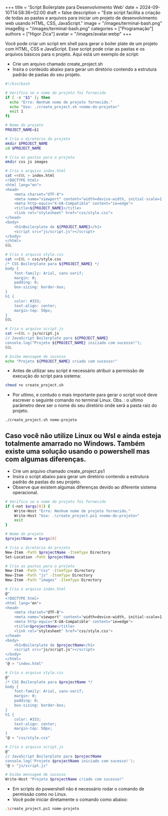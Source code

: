 +++
title = 'Script Boilerplate para Desenvolvimento Web'
date = 2024-09-10T14:58:36+02:00
draft = false
description = "Este script facilita a criação de todas as pastas e arquivos para iniciar um projeto de desenvolvimento web usando HTML, CSS, JavaScript."
image = "/images/terminal-bash.png"
imageBig = "/images/terminal-bash.png"
categories = ["Programação"]
authors = ["Higor Zica"]
avatar = "/images/avatar.webp"
+++


Você pode criar um script em shell para gerar o boiler plate de um projeto com HTML, CSS e JavaScript. Esse script pode criar as pastas e os arquivos básicos para o projeto. Aqui está um exemplo de script:


- Crie um arquivo chamado create_project.sh
- Insira o conteúdo abaixo para gerar um diretório contendo a estrutura padrão de pastas do seu projeto.


```bash
#!/bin/bash

# Verifica se o nome do projeto foi fornecido
if [ -z "$1" ]; then
  echo "Erro: Nenhum nome de projeto fornecido."
  echo "Uso: ./create_project.sh <nome-do-projeto>"
  exit 1
fi

# Nome do projeto
PROJECT_NAME=$1

# Cria o diretório do projeto
mkdir $PROJECT_NAME
cd $PROJECT_NAME

# Cria as pastas para o projeto
mkdir css js images

# Cria o arquivo index.html
cat <<EOL > index.html
<!DOCTYPE html>
<html lang="en">
<head>
    <meta charset="UTF-8">
    <meta name="viewport" content="width=device-width, initial-scale=1.0">
    <meta http-equiv="X-UA-Compatible" content="ie=edge">
    <title>${PROJECT_NAME}</title>
    <link rel="stylesheet" href="css/style.css">
</head>
<body>
    <h1>Boilerplate de ${PROJECT_NAME}</h1>
    <script src="js/script.js"></script>
</body>
</html>
EOL

# Cria o arquivo style.css
cat <<EOL > css/style.css
/* CSS Boilerplate para ${PROJECT_NAME} */
body {
    font-family: Arial, sans-serif;
    margin: 0;
    padding: 0;
    box-sizing: border-box;
}
h1 {
    color: #333;
    text-align: center;
    margin-top: 50px;
}
EOL

# Cria o arquivo script.js
cat <<EOL > js/script.js
// JavaScript Boilerplate para ${PROJECT_NAME}
console.log("Projeto ${PROJECT_NAME} iniciado com sucesso!");
EOL

# Exibe mensagem de sucesso
echo "Projeto ${PROJECT_NAME} criado com sucesso!"

```


- Antes de utilizar seu script é necessário atribuir a permissão de execução do script para sistema:


```bash
chmod +x create_project.sh
```


- Por ultimo, e contudo o mais importante para gerar o script você deve escrever o seguinte comando no terminal Linux. Obs. : o ultimo parâmetro deve ser o nome do seu diretório onde será a pasta raiz do projeto.


```bash
./create_project.sh nome-projeto
```


## Caso você não utilize Linux ou Wsl e ainda esteja totalmente amarrado no Windows. Também existe uma solução usando o powershell mas com algumas diferenças.


- Crie um arquivo chamado create_project.ps1
- Insira o script abaixo para gerar um diretório contendo a estrutura padrão de pastas do seu projeto.
- Observe que existem algumas diferenças devido ao diferente sistema operacional.


```bash
# Verifica se o nome do projeto foi fornecido
if (-not $args[0]) {
    Write-Host "Erro: Nenhum nome de projeto fornecido."
    Write-Host "Uso: .\create_project.ps1 <nome-do-projeto>"
    exit
}

# Nome do projeto
$projectName = $args[0]

# Cria o diretório do projeto
New-Item -Path $projectName -ItemType Directory
Set-Location -Path $projectName

# Cria as pastas para o projeto
New-Item -Path "css" -ItemType Directory
New-Item -Path "js" -ItemType Directory
New-Item -Path "images" -ItemType Directory

# Cria o arquivo index.html
@"
<!DOCTYPE html>
<html lang="en">
<head>
    <meta charset="UTF-8">
    <meta name="viewport" content="width=device-width, initial-scale=1.0">
    <meta http-equiv="X-UA-Compatible" content="ie=edge">
    <title>$projectName</title>
    <link rel="stylesheet" href="css/style.css">
</head>
<body>
    <h1>Boilerplate de $projectName</h1>
    <script src="js/script.js"></script>
</body>
</html>
"@ > "index.html"

# Cria o arquivo style.css
@"
/* CSS Boilerplate para $projectName */
body {
    font-family: Arial, sans-serif;
    margin: 0;
    padding: 0;
    box-sizing: border-box;
}
h1 {
    color: #333;
    text-align: center;
    margin-top: 50px;
}
"@ > "css/style.css"

# Cria o arquivo script.js
@"
// JavaScript Boilerplate para $projectName
console.log('Projeto $projectName iniciado com sucesso!');
"@ > "js/script.js"

# Exibe mensagem de sucesso
Write-Host "Projeto $projectName criado com sucesso!"

```


- Em scripts do powershell não é necessário rodar o comando de permissão como no Linux.
- Você pode iniciar diretamente o comando como abaixo:


```bash
.\create_project.ps1 nome-projeto
```
